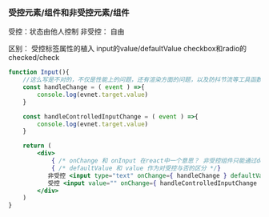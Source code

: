 ### 受控元素/组件和非受控元素/组件

受控：状态由他人控制
非受控： 自由

区别： 受控标签属性的植入 input的value/defaultValue checkbox和radio的checked/check 

```jsx
function Input(){
    //这么写是不对的，不仅是性能上的问题，还有渲染方面的问题，以及防抖节流等工具函数方面的影响？
    const handleChange = ( event ) =>{
        console.log(evnet.target.value)
    }

    const handleControlledInputChange = ( event ) =>{
        console.log(evnet.target.value)
    }

    return (
        <div>
            { /* onChange 和 onInput 在react中一个意思？ 非受控组件只能通过defaultValue设置初始值 */}
            { /* defaultValue 和 value 作为对受控与否的区分 */}
           非受控 <input type="text" onChange={ handleChange } defaultValue="初始值" />
           受控 <input value="" onChange={ handleControlledInputChange } >
        </div>
    )
}
```
